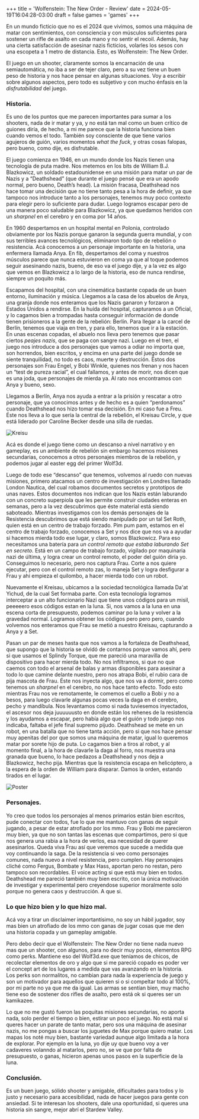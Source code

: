 +++
title = 'Wolfenstein: The New Order - Review'
date = 2024-05-19T16:04:28-03:00
draft = false
games = 'games'
+++

En un mundo ficticio que no es el 2024 que vivimos, somos una máquina de matar con sentimientos, con consciencia y con músculos suficientes para sostener un rifle de asalto en cada mano y no sentir el recoil. Además, hay una cierta satisfacción de asesinar nazis ficticios, volarles los sesos con una escopeta a 1 metro de distancia. Esto, es Wolfenstein: The New Order.

El juego en un shooter, claramente somos la encarnación de una semiautomática, no iba a ser de tejer claro, pero a su vez tiene un buen peso de historia y nos hace pensar en algunas situaciones. Voy a escribir sobre algunos aspectos, pero todo es subjetivo y con mucho énfasis en la *disfrutabilidad* del juego.

### Historia.

Es uno de los puntos que me parecen importantes para sumar a los shooters, nada de ir matar y ya, y no está tan mal como un buen crítico de guiones diría, de hecho, a mi me parece que la historia funciona bien cuando vemos el todo. También soy consciente de que tiene varios agujeros de guión, varios momentos *what the fuck*, y otras cosas falopas, pero bueno, como dije, es disfrutable.

El juego comienza en 1946, en un mundo donde los Nazis tienen una tecnología de puta madre. Nos metemos en los bits de William B.J. Blazkowicz, un soldado estadounidense en una misión para matar un par de Nazis y a “Deathshead” (que durante el juego pensé que era un apodo normal, pero bueno, Death’s head). La misión fracasa, Deathshead nos hace tomar una decisión que no tiene tanto pesa a la hora de definir, ya que tampoco nos introduce tanto a los personajes, tenemos muy poco contexto para elegir pero lo suficiente para dudar. Luego logramos escapar pero de una manera poco saludable para Blazkowicz, ya que quedamos heridos con un *sharpnel* en el cerebro y en coma por 14 años.

En 1960 despertamos en un hospital mental en Polonia, controlado obviamente por los Nazis porque ganaron la segunda guerra mundial, y con sus terribles avances tecnológicos, eliminaron todo tipo de rebelión o resistencia. Acá conocemos a un personaje importante en la historia, una enfermera llamada Anya. En fib, despertamos del coma y nuestros músculos parece que nunca estuvieron en coma ya que al toque podemos seguir asesinando nazis, bueno, de eso va el juego dije, y a la vez es algo que vemos en Blazkowicz a lo largo de la historia, eso de nunca rendirse, siempre un poquito más. 

Escapamos del hospital, con una cinemática bastante copada de un buen entorno, iluminación y música. Llegamos a la casa de los abuelos de Anya, una granja donde nos enteramos que los Nazis ganaron y forzaron a Estados Unidos a rendirse. En la huída del hospital, capturamos a un Oficial, y lo cagamos bien a trompadas hasta conseguir información de donde tienen prisioneros a la gente de la rebelión: Berlín. Para llegar a la carcel de Berlín, tenemos que viaja en tren, y para ello, tenemos que ir a la estación. En unas escenas copadas, el abuelo nos lleva pero tenemos que pasar ciertos *peajes nazis*, que se paga con sangre nazi. Luego en el tren, el juego nos introduce a dos personajes que vamos a odiar no importa que, son horrendos, bien escritos, y encima en una parte del juego donde se siente tranquilidad, no todo es caos, muerte y destrucción. Éstos dos personajes son Frau Engel, y Bobi Winkle, quienes nos frenan y nos hacen un “test de pureza racial”, el cual fallamos, y antes de morir, nos dicen que es una joda, que personajes de mierda ya. Al rato nos encontramos con Anya y bueno, sexo.

Llegamos a Berlín, Anya nos ayuda a entrar a la prisión y rescatar a otro personaje, que ya conocimos antes y de hecho es a quien “perdonamos” cuando Deathshead nos hizo tomar esa decisión. En mi caso fue a Freu. Éste nos lleva a lo que sería la central de la rebelión, el Kreisau Circle, y que está liderado por Caroline Becker desde una silla de ruedas.

![Kreisu](https://vignette.wikia.nocookie.net/johnnyotgs/images/a/a4/Kreisau_circle.jpg/revision/latest/scale-to-width-down/700?cb=20151123063301)

Acá es donde el juego tiene como un descanso a nivel narrativo y en gameplay, es un ambiente de rebelión sin embargo hacemos misiones secundarias, conocemos a otros personajes miembros de la rebelión, y podemos jugar al easter egg del primer Wolf3d.

Luego de todo ese “descanso” que tenemos, volvemos al ruedo con nuevas misiones, primero atacamos un centro de investigación en Londres llamado London Nautica, del cual robamos documentos secretos y prototipos de unas naves. Estos documentos nos indican que los Nazis están laburando con un concreto superpiola que les permite construir ciudades enteras en semanas, pero a la vez descubrimos que éste material está siendo saboteado. Mientras investigamos con los demás personajes de la Resistencia descubrimos que está siendo manipulado por un tal Set Roth, quien está en un centro de trabajo forzado. Pim pum pam, estamos en el centro de trabajo forzado, conocemos a Set y nos dice que nos va a ayudar si hacemos mierda todo ese lugar, y claro, somos Blazkowicz. Para eso necesitamos una batería para *un control remoto que estaba laburando Set en secreto.* Está en un campo de trabajo forzado, vigilado por maquinaria nazi de última, y logra crear un control remoto, el poder del guión diría yo. Conseguimos lo necesario, pero nos captura Frau. Corte a nos quiere ejecutar, pero con el control remoto zas, lo maneja Set y logra desfigurar a Frau y ahi empieza el quilombo, a hacer mierda todo con un robot.

Nuevamente el Kreisau, ubicamos a la sociedad tecnológica llamada Da'at Yichud, de la cual Set formaba parte. Con esta tecnología logramos interceptar a un alto funcionario Nazi que tiene unos códigos para un misil, peeeeero esos códigos estan en la luna. Si, nos vamos a la luna en una escena corta de presupuesto, podemos caminar po la luna y volver a la gravedad normal. Logramos obtener los códigos pero pero pero, cuando volvemos nos enteramos que Frau se metió a nuestro Kreisau, capturando a Anya y a Set.

Pasan un par de meses hasta que nos vamos a la fortaleza de Deathshead, que supongo que la historia se olvidó de contarnos porque vamos ahí, pero si que usamos el Splindy Torque, que me pareció una maravilla de dispositivo para hacer mierda todo. No nos infiltramos, si que no que caemos con todo el arsenal de balas y armas disponibles para asesinar a todo lo que camine delante nuestro, pero nos atrapa Bobi, el rubio cara de pija mascota de Frau. Éste nos inyecta algo, que nos va a dormir, pero como tenemos un *sharpnel* en el cerebro, no nos hace tanto efecto. Todo esto mientras Frau nos ve remotamente, le comemos el cuello a Bobi y no a besos, para luego clavarle algunas pocas veces la daga en el cerebro, pecho y mandíbula. Nos levantamos como si nada tuviesemos inyectados, el ascesor nos deja juuuuuusto en donde están los rehenes de la resistencia y los ayudamos a escapar, pero había algo que el guión y todo juego nos indicaba, faltaba el jefe final supremo pijudo. Deathshead se mete en un robot, en una batalla que no tiene tanta acción, pero si que nos hace pensar muy apenitas del por que somos una máquina de matar, igual lo queremos matar por sorete hijo de puta. Lo cagamos bien a tiros al robot, y al momento final, a la hora de clavarle la daga al forro, nos muestra una granada que bueno, lo hace pedazos a Deathshead y nos deja a Blazkowicz, hecho pija. Mientras que la resistencia escapa en helicóptero, a la espera de la orden de William para disparar. Damos la orden, estando tirados en el lugar. 

![Poster](https://cdn.mos.cms.futurecdn.net/43ca8347a0a5c5c2638303b0f0269a7a.jpg)

### Personajes.

Yo creo que todos los personajes al menos primarios están bien escritos, pude conectar con todos, fue lo que me mantuvo con ganas de seguir jugando, a pesar de estar atrofiado por los mmo. Frau y Bobi me parecieron muy bien, ya que no son tantas las escenas que compartimos, pero si que nos genera una rabia a la hora de verlos, esa necesidad de querer asesinarlos. Queda viva Frau así que veremos que sucede a medida que voy continuando la saga. De la resistencia si veo como personajes comunes, nada nuevo a nivel resistencia, pero cumplen. Hay personajes cliché como Fergus, Bombate y Max Hass, aportan pero no restan, pero tampoco son recordables. El voice acting si que está muy bien en todos. Deathshead me pareció también muy bien escrito, con la única motivación de investigar y experimental pero creyendose superior moralmente solo porque no genera caos y destrucción. A que si.

### Lo que hizo bien y lo que hizo mal.

Acá voy a tirar un disclaimer importantísimo, no soy un hábil jugador, soy mas bien un atrofiado de los mmo con ganas de jugar cosas que me den una historia copada y un gameplay amigable. 

Pero debo decir que el Wolfenstein: The New Order no tiene nada nuevo mas que un shooter, con algunos, para no decir muy pocos, elementos RPG como perks. Mantiene eso del Wolf3d.exe que teníamos de chicos, de recolectar elementos de oro y algo que si me pareció copado es poder ver el concept art de los lugares a medida que vas avanzando en la historia. Los perks son normalitos, no cambian para nada la experiencia de juego y son un motivador para aquellos que quieren si o si compeltar todo al 100%, por mi parte no ya que me da igual. Las armas se sentían bien, muy macho tiene eso de sostener dos rifles de asalto, pero está ok si queres ser un kamikazee.

Lo que no me gustó fueron las poquitas misiones secundarias, no aporta nada, solo perder el tiempo o bien, estirar un poco el juego. No está mal si queres hacer un parate de tanto matar, pero sos una máquina de asesinar nazis, no me pongas a buscar los juguetes de Max porque quiero matar. Los mapas los noté muy bien, bastante variedad aunque algo limitada a la hora de explorar. Por ejemplo en la luna, yo dije uy que bueno voy a ver cadaveres volanndo al matarlos, pero no, se ve que por falta de presupuesto, o ganas, hicieron apenas unos pasos en la superficie de la luna.

### Conclusión.

Es un buen juego, sólido shooter y amigable, dificultades para todos y lo justo y necesario para accesibilidad, nada de hacer juegos para gente con ansiedad. Si te interesan los shooters, dale una oportunidad, si queres una historia sin sangre, mejor abrí el Stardew Valley.